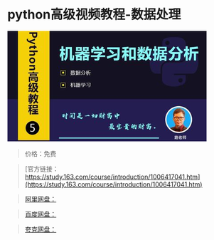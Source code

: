 # python高级视频教程-数据处理

![img](../../../assets/study163/free/815ca4322e0b46c8bb8f65c3e5fc455a.jpg)

> 价格：免费

> [官方链接：https://study.163.com/course/introduction/1006417041.htm](https://study.163.com/course/introduction/1006417041.htm)

> [阿里网盘：]()

> [百度网盘：]()

> [夸克网盘：]()
